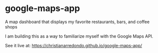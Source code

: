 # google-maps-app
A map dashboard that displays my favorite restaurants, bars, and coffee shops

I am building this as a way to familiarize myself with the Google Maps API.

See it live at: https://christianarredondo.github.io/google-maps-app/
